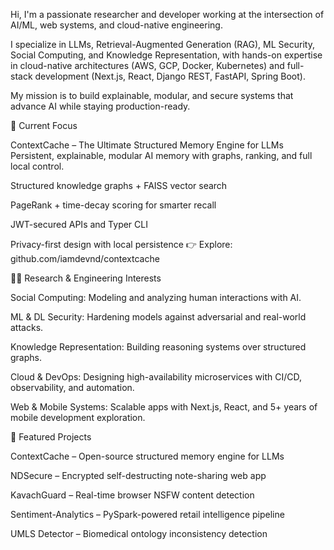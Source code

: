 Hi, I'm a passionate researcher and developer working at the intersection of AI/ML, web systems, and cloud-native engineering.

I specialize in LLMs, Retrieval-Augmented Generation (RAG), ML Security, Social Computing, and Knowledge Representation, with hands-on expertise in cloud-native architectures (AWS, GCP, Docker, Kubernetes) and full-stack development (Next.js, React, Django REST, FastAPI, Spring Boot).

My mission is to build explainable, modular, and secure systems that advance AI while staying production-ready.

🚀 Current Focus

ContextCache – The Ultimate Structured Memory Engine for LLMs
Persistent, explainable, modular AI memory with graphs, ranking, and full local control.

Structured knowledge graphs + FAISS vector search

PageRank + time-decay scoring for smarter recall

JWT-secured APIs and Typer CLI

Privacy-first design with local persistence
👉 Explore: github.com/iamdevnd/contextcache

🧑‍💻 Research & Engineering Interests

Social Computing: Modeling and analyzing human interactions with AI.

ML & DL Security: Hardening models against adversarial and real-world attacks.

Knowledge Representation: Building reasoning systems over structured graphs.

Cloud & DevOps: Designing high-availability microservices with CI/CD, observability, and automation.

Web & Mobile Systems: Scalable apps with Next.js, React, and 5+ years of mobile development exploration.

🌟 Featured Projects

ContextCache – Open-source structured memory engine for LLMs

NDSecure – Encrypted self-destructing note-sharing web app

KavachGuard – Real-time browser NSFW content detection

Sentiment-Analytics – PySpark-powered retail intelligence pipeline

UMLS Detector – Biomedical ontology inconsistency detection
